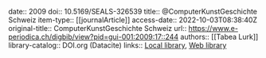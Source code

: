 date:: 2009
doi:: 10.5169/SEALS-326539
title:: @ComputerKunstGeschichte Schweiz
item-type:: [[journalArticle]]
access-date:: 2022-10-03T08:38:40Z
original-title:: ComputerKunstGeschichte Schweiz
url:: https://www.e-periodica.ch/digbib/view?pid=gui-001:2009:17::244
authors:: [[Tabea Lurk]]
library-catalog:: DOI.org (Datacite)
links:: [Local library](zotero://select/groups/2386895/items/FH96X29S), [Web library](https://www.zotero.org/groups/2386895/items/FH96X29S)
